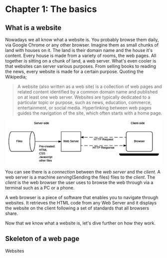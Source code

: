 # Chapter 1: The basics

## What is a website
Nowadays we all know what a website is. You probably browse them daily, via Google Chrome or any other browser. Imagine them as small chunks of land with houses on it. The land is their domain name and the house it's content. Every house is made from a variety of rooms, the web pages. All together is sitting on a chunk of land, a web server. 
What's even cooler is that websites can server various purposes. From selling books to reading the news, every website is made for a certain purpose.
Quoting the Wikipedia;

> A website (also written as a web site) is a collection of web pages and related content identified by a common domain name and published on at least one web server. Websites are typically dedicated to a particular topic or purpose, such as news, education, commerce, entertainment, or social media. Hyperlinking between web pages guides the navigation of the site, which often starts with a home page. 


![Simple example of a connection between the client and a web server.](images/web-browser.png)

You can see there is a *connection* between the *web server* and the *client*. A web server is a machine *serving*(Sending the files) files to the *client*. The *client* is the web browser the user uses to browse the web through via a terminal such as a PC or a phone.  

A web browser is a piece of software that enables you to navigate through websites. It retrieves the HTML code from any Web Server and it displays the website on the client following a set of standards that all browsers share.

Now that we know what a website is, let's dive further on how they work. 

## Skeleton of a web page

Websites